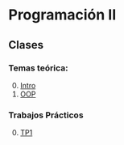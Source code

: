 # Programación II

## Clases

### Temas teórica:
0. [Intro](classes/Class-00-Introduction.slides.html)
1. [OOP](https://facultaddeingenieria.github.io/prog1/objects) 


### Trabajos Prácticos
0. [TP1](https://github.com/FacultadDeIngenieria/prog2/blob/main/exercises/tp1/eq-snd-grade.md)





